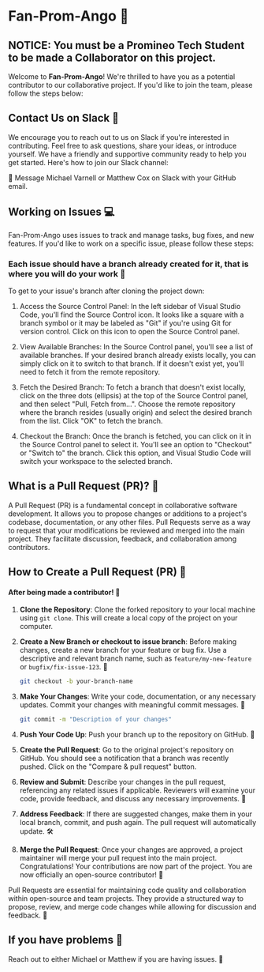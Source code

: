 # Fan-Prom-Ango 🎉
## NOTICE: You must be a Promineo Tech Student to be made a Collaborator on this project. 
Welcome to **Fan-Prom-Ango**! We're thrilled to have you as a potential contributor to our collaborative project. If you'd like to join the team, please follow the steps below:

## Contact Us on Slack 🚀

We encourage you to reach out to us on Slack if you're interested in contributing. Feel free to ask questions, share your ideas, or introduce yourself. We have a friendly and supportive community ready to help you get started. Here's how to join our Slack channel:

💬 Message Michael Varnell or Matthew Cox on Slack with your GitHub email. 

## Working on Issues 💻

Fan-Prom-Ango uses issues to track and manage tasks, bug fixes, and new features. If you'd like to work on a specific issue, please follow these steps:

### Each issue should have a branch already created for it, that is where you will do your work 🌿

To get to your issue's branch after cloning the project down: 

1. Access the Source Control Panel: In the left sidebar of Visual Studio Code, you'll find the Source Control icon. It looks like a square with a branch symbol or it may be labeled as "Git" if you're using Git for version control. Click on this icon to open the Source Control panel.

2. View Available Branches: In the Source Control panel, you'll see a list of available branches. If your desired branch already exists locally, you can simply click on it to switch to that branch. If it doesn't exist yet, you'll need to fetch it from the remote repository.

3. Fetch the Desired Branch: To fetch a branch that doesn't exist locally, click on the three dots (ellipsis) at the top of the Source Control panel, and then select "Pull, Fetch from...". Choose the remote repository where the branch resides (usually origin) and select the desired branch from the list. Click "OK" to fetch the branch.

4. Checkout the Branch: Once the branch is fetched, you can click on it in the Source Control panel to select it. You'll see an option to "Checkout" or "Switch to" the branch. Click this option, and Visual Studio Code will switch your workspace to the selected branch.

## What is a Pull Request (PR)? 🚀

A Pull Request (PR) is a fundamental concept in collaborative software development. It allows you to propose changes or additions to a project's codebase, documentation, or any other files. Pull Requests serve as a way to request that your modifications be reviewed and merged into the main project. They facilitate discussion, feedback, and collaboration among contributors.

## How to Create a Pull Request (PR) 🔄

#### After being made a contributor! 🎈

1. **Clone the Repository**: Clone the forked repository to your local machine using `git clone`. This will create a local copy of the project on your computer.

2. **Create a New Branch or checkout to issue branch**: Before making changes, create a new branch for your feature or bug fix. Use a descriptive and relevant branch name, such as `feature/my-new-feature` or `bugfix/fix-issue-123`. 🌿

    ```bash
    git checkout -b your-branch-name
    ```

4. **Make Your Changes**: Write your code, documentation, or any necessary updates. Commit your changes with meaningful commit messages. 📝

    ```bash
    git commit -m "Description of your changes"
    ```

5. **Push Your Code Up**: Push your branch up to the repository on GitHub. 🚀

6. **Create the Pull Request**: Go to the original project's repository on GitHub. You should see a notification that a branch was recently pushed. Click on the "Compare & pull request" button.

7. **Review and Submit**: Describe your changes in the pull request, referencing any related issues if applicable. Reviewers will examine your code, provide feedback, and discuss any necessary improvements. 📢

8. **Address Feedback**: If there are suggested changes, make them in your local branch, commit, and push again. The pull request will automatically update. 🛠️

9. **Merge the Pull Request**: Once your changes are approved, a project maintainer will merge your pull request into the main project. Congratulations! Your contributions are now part of the project. You are now officially an open-source contributor! 🎉

Pull Requests are essential for maintaining code quality and collaboration within open-source and team projects. They provide a structured way to propose, review, and merge code changes while allowing for discussion and feedback. 🤝

## If you have problems 🤔

Reach out to either Michael or Matthew if you are having issues. 💬
